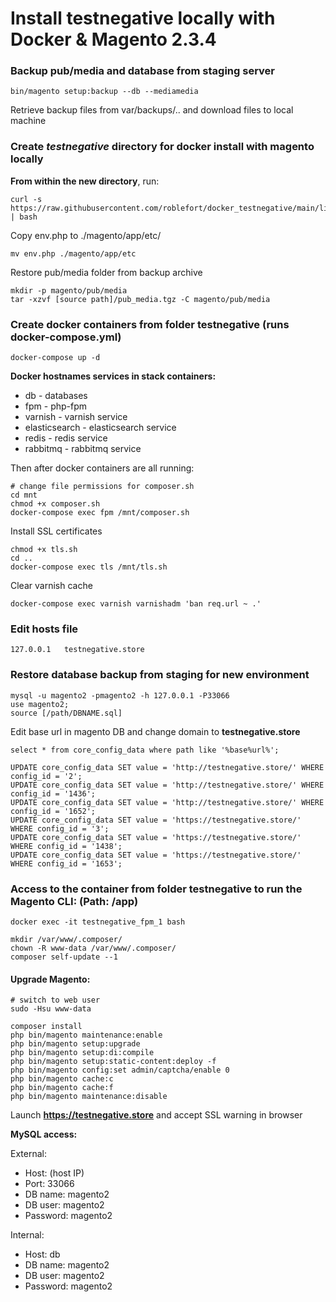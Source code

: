 # Install testnegative locally with Docker & Magento 2.3.4

### Backup pub/media and database from staging server
```
bin/magento setup:backup --db --mediamedia 
```
Retrieve backup files from var/backups/.. and download files to local machine

### Create *testnegative* directory for docker install with magento locally 

**From within the new directory**, run:
```
curl -s https://raw.githubusercontent.com/roblefort/docker_testnegative/main/lib/template | bash
```
Copy env.php to ./magento/app/etc/
```
mv env.php ./magento/app/etc
```
Restore pub/media folder from backup archive
```
mkdir -p magento/pub/media
tar -xzvf [source path]/pub_media.tgz -C magento/pub/media
```
### Create docker containers from folder testnegative (runs docker-compose.yml)
```
docker-compose up -d
```
**Docker hostnames services in stack containers:**
- db - databases
- fpm - php-fpm
- varnish - varnish service
- elasticsearch - elasticsearch service
- redis - redis service
- rabbitmq - rabbitmq service

Then after docker containers are all running:
```
# change file permissions for composer.sh
cd mnt
chmod +x composer.sh
docker-compose exec fpm /mnt/composer.sh
```
Install SSL certificates
```
chmod +x tls.sh
cd ..
docker-compose exec tls /mnt/tls.sh
```
Clear varnish cache
```
docker-compose exec varnish varnishadm 'ban req.url ~ .'
```
### Edit hosts file
``` 127.0.0.1   testnegative.store ```

### Restore database backup from staging for new environment
```
mysql -u magento2 -pmagento2 -h 127.0.0.1 -P33066
use magento2;
source [/path/DBNAME.sql]
```

Edit base url in magento DB and change domain to **testnegative.store**
```use magento2;
select * from core_config_data where path like '%base%url%';

UPDATE core_config_data SET value = 'http://testnegative.store/' WHERE config_id = '2';
UPDATE core_config_data SET value = 'http://testnegative.store/' WHERE config_id = '1436';
UPDATE core_config_data SET value = 'http://testnegative.store/' WHERE config_id = '1652';
UPDATE core_config_data SET value = 'https://testnegative.store/' WHERE config_id = '3';
UPDATE core_config_data SET value = 'https://testnegative.store/' WHERE config_id = '1438';
UPDATE core_config_data SET value = 'https://testnegative.store/' WHERE config_id = '1653';
```

### Access to the container from folder testnegative to run the Magento CLI: (Path: /app)
```
docker exec -it testnegative_fpm_1 bash

mkdir /var/www/.composer/
chown -R www-data /var/www/.composer/
composer self-update --1 
```
#### Upgrade Magento:
```
# switch to web user
sudo -Hsu www-data

composer install
php bin/magento maintenance:enable
php bin/magento setup:upgrade
php bin/magento setup:di:compile
php bin/magento setup:static-content:deploy -f
php bin/magento config:set admin/captcha/enable 0
php bin/magento cache:c
php bin/magento cache:f
php bin/magento maintenance:disable
```
Launch **https://testnegative.store** and accept SSL warning in browser

**MySQL access:**

External:

- Host: (host IP)
- Port: 33066
- DB name: magento2
- DB user: magento2
- Password: magento2

Internal:

- Host: db
- DB name: magento2
- DB user: magento2
- Password: magento2
